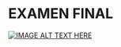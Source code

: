 # EXAMEN FINAL
[![IMAGE ALT TEXT HERE](https://www.google.com/search?q=examen+final&rlz=1C1GIWA_enGT904GT904&source=lnms&tbm=isch&sa=X&ved=2ahUKEwit69rEkLLqAhXjm-AKHQwVBSoQ_AUoAXoECBAQAw#imgrc=wS1Y4jffUVX-RM)](https://www.youtube.com/watch?v=dpwCAiyO964)

